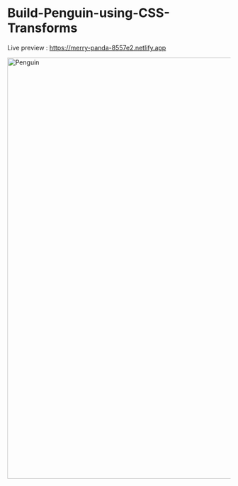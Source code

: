 # Build-Penguin-using-CSS-Transforms

Live preview : https://merry-panda-8557e2.netlify.app

<img width="951" alt="Penguin" src="https://user-images.githubusercontent.com/106135562/185568680-fd3e4029-5542-435f-bb61-fb11c2e8ef7c.png">
